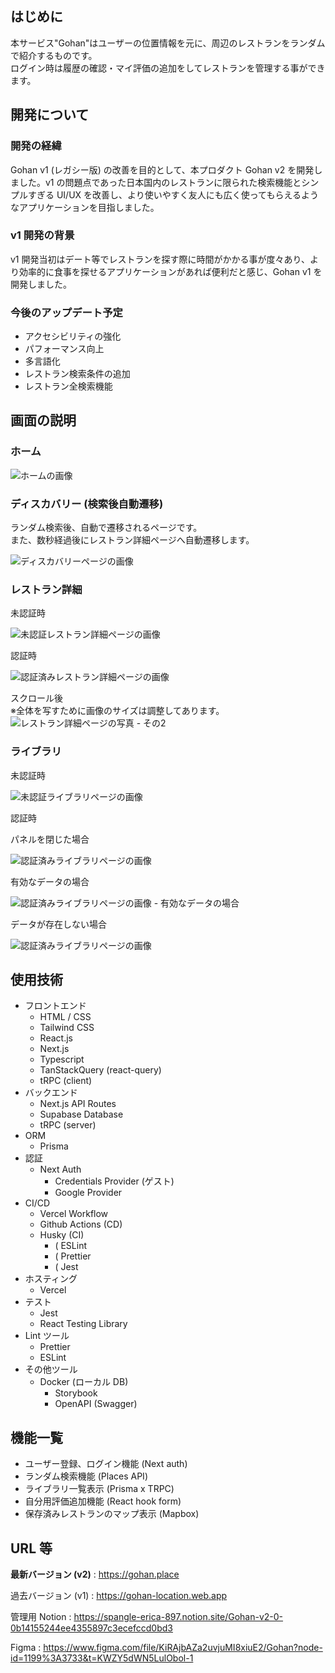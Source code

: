 ## **はじめに**

本サービス"Gohan"はユーザーの位置情報を元に、周辺のレストランをランダムで紹介するものです。<br>
ログイン時は履歴の確認・マイ評価の追加をしてレストランを管理する事ができます。

## 開発について

### 開発の経緯

Gohan v1 (レガシー版) の改善を目的として、本プロダクト Gohan v2 を開発しました。v1 の問題点であった日本国内のレストランに限られた検索機能とシンプルすぎる UI/UX を改善し、より使いやすく友人にも広く使ってもらえるようなアプリケーションを目指しました。

### v1 開発の背景

v1 開発当初はデート等でレストランを探す際に時間がかかる事が度々あり、より効率的に食事を探せるアプリケーションがあれば便利だと感じ、Gohan v1 を開発しました。

### 今後のアップデート予定

- アクセシビリティの強化
- パフォーマンス向上
- 多言語化
- レストラン検索条件の追加
- レストラン全検索機能

## 画面の説明

### ホーム

![ホームの画像](https://dnjrvsrsqllhmmdvvuac.supabase.co/storage/v1/object/public/gohan-doc-images/home/Home.jpg)

### ディスカバリー (検索後自動遷移)

ランダム検索後、自動で遷移されるページです。<br>
また、数秒経過後にレストラン詳細ページへ自動遷移します。

![ディスカバリーページの画像](https://dnjrvsrsqllhmmdvvuac.supabase.co/storage/v1/object/public/gohan-doc-images/discover/Discover.jpg?t=2023-03-23T03%3A50%3A43.210Z)

### レストラン詳細

未認証時

![未認証レストラン詳細ページの画像](https://dnjrvsrsqllhmmdvvuac.supabase.co/storage/v1/object/public/gohan-doc-images/details/DetailsUnauthed.jpg?t=2023-03-23T03%3A51%3A39.016Z)

認証時

![認証済みレストラン詳細ページの画像](https://dnjrvsrsqllhmmdvvuac.supabase.co/storage/v1/object/public/gohan-doc-images/details/DetailsAuthed.jpg?t=2023-03-23T03%3A51%3A39.016Z)

スクロール後 <br>
※全体を写すために画像のサイズは調整してあります。
![レストラン詳細ページの写真 - その2](https://dnjrvsrsqllhmmdvvuac.supabase.co/storage/v1/object/public/gohan-doc-images/details/DetailsRest.png?t=2023-03-23T03%3A52%3A03.006Z)

### ライブラリ

未認証時

![未認証ライブラリページの画像](https://dnjrvsrsqllhmmdvvuac.supabase.co/storage/v1/object/public/gohan-doc-images/library/LibraryUnauthed.jpg?t=2023-03-23T03%3A48%3A20.071Z)

認証時

パネルを閉じた場合

![認証済みライブラリページの画像](https://dnjrvsrsqllhmmdvvuac.supabase.co/storage/v1/object/public/gohan-doc-images/library/LibraryClosedPanel.jpg?t=2023-03-23T03%3A52%3A17.112Z)

有効なデータの場合

![認証済みライブラリページの画像 - 有効なデータの場合](https://dnjrvsrsqllhmmdvvuac.supabase.co/storage/v1/object/public/gohan-doc-images/library/LibraryContents.jpg?t=2023-03-23T03%3A52%3A24.926Z)

データが存在しない場合

![認証済みライブラリページの画像](https://dnjrvsrsqllhmmdvvuac.supabase.co/storage/v1/object/public/gohan-doc-images/library/LibraryNoData.jpg?t=2023-03-23T03%3A52%3A32.468Z)

## 使用技術

- フロントエンド
  - HTML / CSS
  - Tailwind CSS
  - React.js
  - Next.js
  - Typescript
  - TanStackQuery (react-query)
  - tRPC (client)
- バックエンド
  - Next.js API Routes
  - Supabase Database
  - tRPC (server)
- ORM
  - Prisma
- 認証
  - Next Auth
    - Credentials Provider (ゲスト)
    - Google Provider
- CI/CD
  - Vercel Workflow
  - Github Actions (CD)
  - Husky (CI)
    - ( ESLint
    - ( Prettier
    - ( Jest
- ホスティング
  - Vercel
- テスト
  - Jest
  - React Testing Library
- Lint ツール
  - Prettier
  - ESLint
- その他ツール
  - Docker (ローカル DB)
    - Storybook
    - OpenAPI (Swagger)

## 機能一覧

- ユーザー登録、ログイン機能 (Next auth)
- ランダム検索機能 (Places API)
- ライブラリ一覧表示 (Prisma x TRPC)
- 自分用評価追加機能 (React hook form)
- 保存済みレストランのマップ表示 (Mapbox)

## **URL 等**

**最新バージョン (v2)** : https://gohan.place

過去バージョン (v1) : https://gohan-location.web.app

管理用 Notion : https://spangle-erica-897.notion.site/Gohan-v2-0-0b14155244ee4355897c3ecefccd0bd3

Figma : https://www.figma.com/file/KiRAjbAZa2uvjuMI8xiuE2/Gohan?node-id=1199%3A3733&t=KWZY5dWN5LulObol-1
